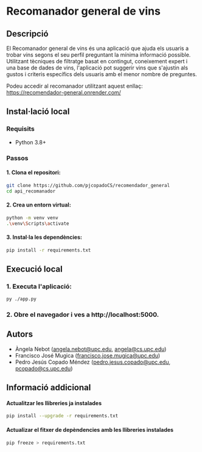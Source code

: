 # Recomanador general de vins

## Descripció
El Recomanador general de vins és una aplicació que ajuda els usuaris a trobar vins segons el seu perfil preguntant la mínima informació possible. Utilitzant tècniques de filtratge basat en contingut, coneixement expert i una base de dades de vins, l'aplicació pot suggerir vins que s'ajustin als gustos i criteris específics dels usuaris amb el menor nombre de preguntes.

Podeu accedir al recomanador utilitzant aquest enllaç: https://recomendador-general.onrender.com/

## Instal·lació local

### Requisits
- Python 3.8+

### Passos
#### 1. Clona el repositori:
```bash
git clone https://github.com/pjcopadoCS/recomendador_general
cd api_recomanador
```

#### 2. Crea un entorn virtual:
```bash
python -m venv venv
.\venv\Scripts\activate 
```

#### 3. Instal·la les dependències:
```bash
pip install -r requirements.txt
```

## Execució local
### 1. Executa l'aplicació:
```bash
py ./app.py
```

### 2. Obre el navegador i ves a http://localhost:5000.


## Autors
- Àngela Nebot (angela.nebot@upc.edu, angela@cs.upc.edu)
- Francisco José Mugica (francisco.jose.mugica@upc.edu)
- Pedro Jesús Copado Méndez (pedro.jesus.copado@upc.edu, pcopado@cs.upc.edu)


## Informació addicional
#### Actualitzar les llibreries ja instalades
```bash
pip install --upgrade -r requirements.txt
```

#### Actualizar el fitxer de depèndencies amb les llibreries instalades
```bash
pip freeze > requirements.txt
```
